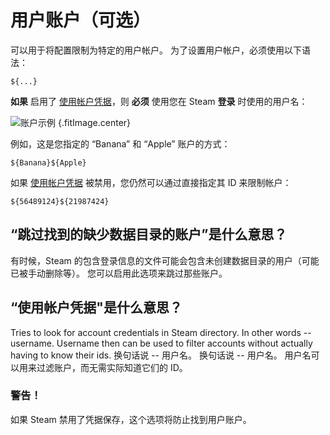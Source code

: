 # 用户账户（可选）

可以用于将配置限制为特定的用户帐户。 为了设置用户帐户，必须使用以下语法：
```
${...}
```
**如果** 启用了 [使用帐户凭据](#what-does-use-account-credentials-do)，则 **必须** 使用您在 Steam **登录** 时使用的用户名：

![账户示例](../../../assets/images/user-account-example.png) {.fitImage.center}

例如，这是您指定的 “Banana” 和 “Apple” 账户的方式：

```
${Banana}${Apple}
```

如果 [使用帐户凭据](#what-does-use-account-credentials-do) 被禁用，您仍然可以通过直接指定其 ID 来限制帐户：

```
${56489124}${21987424}
```

## “跳过找到的缺少数据目录的账户”是什么意思？

有时候，Steam 的包含登录信息的文件可能会包含未创建数据目录的用户（可能已被手动删除等）。 您可以启用此选项来跳过那些账户。

## “使用帐户凭据"是什么意思？

Tries to look for account credentials in Steam directory. In other words -- username. Username then can be used to filter accounts without actually having to know their ids. 换句话说 -- 用户名。 换句话说 -- 用户名。 用户名可以用来过滤账户，而无需实际知道它们的 ID。

### 警告！

如果 Steam 禁用了凭据保存，这个选项将防止找到用户账户。

